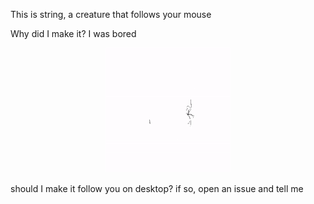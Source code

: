 This is string, a creature that follows your mouse

Why did I make it? I was bored


<p align="center">
  <img src="https://github.com/Space-00/String/blob/main/String.gif" alt="img" width="200" height="200">
</p>


should I make it follow you on desktop? if so, open an issue and tell me
